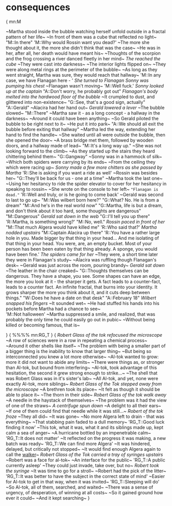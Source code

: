 # consequences
{
mn:M

~Martha stood inside the bubble watching herself unfold outside in a fractal pattern of her life~
~In front of them was a cube that reflected no light~
"M::In there"
'M::Why would Rossin want you dead?'
~The more she thought about it, the more she didn't think that was the case~
~He was in her, after all, her death would have meant his~
~Thoughts of the scorpion and the frog crossing a river danced fleetly in her mind~
*The reached the cube*
~They were cast into darkness~
~The interior lights flipped on~
~They were along metal rings at the perimeter of the bubble~
~As long as they went straight, Martha was sure, they would reach that hallway~
'M::In any case, we have Flanagan here - '
*She turned to Flanagan*
*Sonny was pumping his chest*
~Flanagan wasn't moving~
'M::Well fuck.'
*Sonny looked up at the captain*
"A::Don't worry, he probably got out"
*Flanagan's body melted into the hardwood floor of the bubble*
~It crumpled to dust, and glittered into non-existence~
"G::See, that's a good sign, actually"
"A::Gerald"
~Alacira had her hand out~
*Gerald lowered a lever*
~The bubble slowed~
"M::There"
~Martha saw it - as a long concept - a hallway in the darkness~
~Around it could have been anything~
~So Gerald piloted the bubble to be right next to it~
~He put it into park~
"A::We should all exit the bubble before exiting that hallway"
~Martha led the way, extending her hand to find the handle~
~She waited until all were outside the bubble, then she opened the door~
~A brass bridge met them, followed by wooden doors, and a hallway made of lead~
"M::It's a long way up."
~She was not looking forward to the climb~
~As they started up the stairs they heard chittering behind them~
"G::Gangway"
~Sonny was in a hammock of silk~
~Which both spiders were carrying by its ends~
~From the ceiling they which were racing up~
*Sonny made a few more chitters as she passed by Martha*
'R::She is asking if you want a ride as well'
~Rossin was besides her~
"G::They'll be back for us - one at a time"
~Martha took the last one~
~Using her hesitancy to ride the spider elevator to cover for her hesitancy in speaking to rossin~
~She wrote on the console to her left~
`"Flanagan is dead."`
'R::Well and truly, or is he going to come back'
~Gerald was second to last to go up~
"M::Was wilbert born here?"
"G::What? 
No. 
He is from a dream"
"M::And he's in the real world now"
"G::Martha, life is but a dream, and don't think about it too hard, some thoughts are dangerous"
"M::Dangerous"
*Gerald sat down in the web*
"G::I'll tell you up there"
'R::Martha, is something wrong?'
"M::No, well."
*Rossin paced in front of her*
"M::That much Algera would have killed me"
'R::Who said that?'
*Martha nodded upstairs*
"M::Captain Alacira up there"
'R::You have a rather large hole in you.
Made bigger by that thing in your head... 
And me isolating of that thing in your head.
You were, are, an empty bucket.
Most of your person has been been eaten by that thing already.
A sponge, you would have been fine.'
*The spiders came for her*
~They were, a short time later they were in Flanagan's study~ 
~Alacira was ruffling though Flanagan's desk~
~Gerald was just across the room, pouring brandy~
*Gerald sat down*
~The leather in the chair creaked~
"G::Thoughts themselves can be dangerous.
They have a shape, you see.
Some shapes can have an edge, the more you look at it - the sharper it gets.
A fact leads to a counter-fact, leads to a counter fact.
An infinite fractal, that burns into your identity.
It grows sharper the more you think about it, and it cuts deep between things."
"W::Does he have a date on that desk"
"A::February 18"
*Wilbert snapped his fingers*
~It sounded wet~
~He had stuffed his hands into his pockets before Martha had a chance to see~  
'M::Not halloween'
~Martha suppressed a smile, and realized, that was probably the only time he could easily go out in pubic~
~Without being killed or becoming famous, that is~

}
{
%%%%
mn:RG_T
}
{
*Robert Glass of the tok refocused the microscope*
~A row of sciences were in a row in repeating a chemical process~
~Around it other shells like itself~
~The problem with being a smaller part of a bigger thing is the inability to know that larger thing~
~But being so interconnected you knew a lot more otherwise~
~Al-tok wanted to grow: more it did not want to abide any limits~
~There were things as, or stronger than Al-tok, but bound from interfering~
~Al-tok, took advantage of this hesitation, the second it grew strong enough to strike...~
~The shell that was Robert Glass was in it's sister's lab~
~All Al-tok, and yet, none were exactly Al-tok, more siblings~
*Robert Glass of the Tok stepped away from the microscope*
~A brethren took its place~
~It felt as though it should be able to place it~
~The thorn in their side~
*Robert Glass of the tok walk away*
~A needle in the haystack of themselves~
~The problem was it had the view of one of the straws~
*A centrifuge spun down*
~A delight to all their ears~
~If one of them could find that needle while it was still...~
*Robert of the tok froze*
~They all did~
~It was gone~
~No more Algera left to drain - that was everything~
~That stabbing pain faded to a dull memory~
'RG_T::Good luck finding it now'
~This tok, what it was, what it and its siblings made up, kept calm a sea of anger~
~A hurricane bottled by an impenetrable calm~
'RG_T::It does not matter'
~It reflected on the progress it was making, a new batch was ready~
'RG_T::We can find more Algera'
~It was hindered, delayed, but critically not stopped~
~It would find enough Algera again to call the  [walker](reality-walkers.md)~
*Robert Glass of the Tok carried a tray of syringes upstairs*
~Robert was a face for al-tok~
~An interface for the public~
'RG_T::A public currently asleep'
~They could just invade, take over, but no~
*Robert took the syringe*
~It was time to go for a stroll~
~Robert had the pick of the litter~
'RG_T::It was better to have the subject in the correct state of mind'
~Easier for Al-tok to get in that way, when it was invited~
'RG_T::Sleeping will do'
~So Al-tok, all of them, searched, and waited~
~There was a sense of urgency, of desperation, of winning at all costs~
~So it gained ground how ever it could~
~And it kept searching~
}